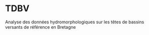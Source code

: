 # TDBV
Analyse des données hydromorphologiques sur les têtes de bassins versants de référence en Bretagne



